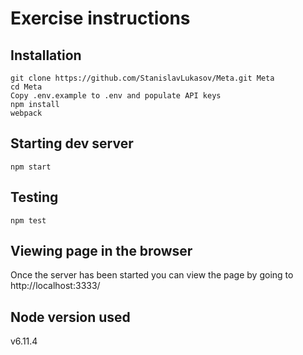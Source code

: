 # Exercise instructions

## Installation
```
git clone https://github.com/StanislavLukasov/Meta.git Meta
cd Meta
Copy .env.example to .env and populate API keys
npm install
webpack
```

## Starting dev server

```
npm start
```

## Testing

```
npm test
```

## Viewing page in the browser
Once the server has been started you can view the page by going to http://localhost:3333/

## Node version used
v6.11.4